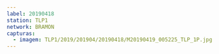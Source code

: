 ```yaml
---
label: 20190418
station: TLP1
network: BRAMON
capturas:
  - imagem: TLP1/2019/201904/20190418/M20190419_005225_TLP_1P.jpg
---
```

